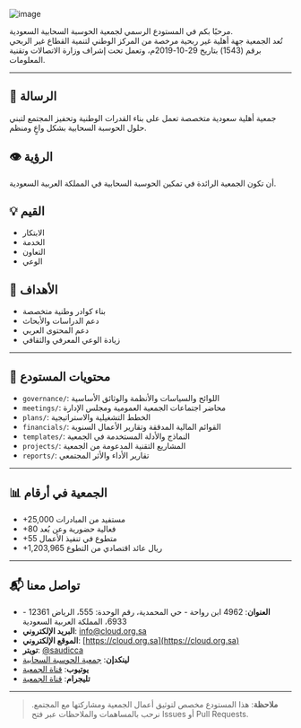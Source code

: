 ![image](https://github.com/user-attachments/assets/9bf1cd54-a61d-4281-863b-d16cee8d78ba)

مرحبًا بكم في المستودع الرسمي لجمعية الحوسبة السحابية السعودية.  
تُعد الجمعية جهة أهلية غير ربحية مرخصة من المركز الوطني لتنمية القطاع غير الربحي برقم (1543) بتاريخ 29-10-2019م، وتعمل تحت إشراف وزارة الاتصالات وتقنية المعلومات.

---

## 🎯 الرسالة
جمعية أهلية سعودية متخصصة تعمل على بناء القدرات الوطنية وتحفيز المجتمع لتبني حلول الحوسبة السحابية بشكل واعٍ ومنظم.

## 👁️ الرؤية
أن تكون الجمعية الرائدة في تمكين الحوسبة السحابية في المملكة العربية السعودية.

## 💡 القيم
- الابتكار  
- الخدمة  
- التعاون  
- الوعي  

## 🎯 الأهداف
- بناء كوادر وطنية متخصصة
- دعم الدراسات والأبحاث
- دعم المحتوى العربي
- زيادة الوعي المعرفي والثقافي

---

## 📁 محتويات المستودع

- `governance/`: اللوائح والسياسات والأنظمة والوثائق الأساسية
- `meetings/`: محاضر اجتماعات الجمعية العمومية ومجلس الإدارة
- `plans/`: الخطط التشغيلية والاستراتيجية
- `financials/`: القوائم المالية المدققة وتقارير الأعمال السنوية
- `templates/`: النماذج والأدلة المستخدمة في الجمعية
- `projects/`: المشاريع التقنية المدعومة من الجمعية
- `reports/`: تقارير الأداء والأثر المجتمعي

---

## 📊 الجمعية في أرقام

- +25,000 مستفيد من المبادرات
- +80 فعالية حضورية وعن بُعد
- +55 متطوع في تنفيذ الأعمال
- +1,203,965 ريال عائد اقتصادي من التطوع

---

## 📬 تواصل معنا

- **العنوان**: 4962 ابن رواحة - حي المحمدية، رقم الوحدة: 555، الرياض 12361 - 6933، المملكة العربية السعودية  
- **البريد الإلكتروني**: info@cloud.org.sa  
- **الموقع الإلكتروني**: [https://cloud.org.sa](https://cloud.org.sa)  
- **تويتر**:
   [@saudicca](https://x.com/saudicca)  
- **لينكدإن**:
   [جمعية الحوسبة السحابية](https://www.linkedin.com/company/saudicca)  
- **يوتيوب**:
   [قناة الجمعية](https://www.youtube.com/channel/UCXXXXXXX)  
- **تليجرام**:
   [قناة الجمعية](https://t.me/saudicca)

---

> **ملاحظة**: هذا المستودع مخصص لتوثيق أعمال الجمعية ومشاركتها مع المجتمع. نرحب بالمساهمات والملاحظات عبر فتح Issues أو Pull Requests.
